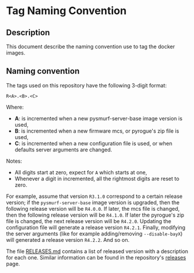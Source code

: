 # Tag Naming Convention

## Description

This document describe the naming convention use to tag the docker images.

## Naming convention

The tags used on this repository have the following 3-digit format:

```
R<A>.<B>.<C>
```

Where:
- **A**: is incremented when a new pysmurf-server-base image version is used,
- **B**: is incremented when a new firmware mcs, or pyrogue's zip file is used,
- **C**: is incremented when a new configuration file is used, or when defaults server arguments are changed.

Notes:
- All digits start at zero, expect for `A` which starts at one,
- Whenever a digit in incremented, all the rightmost digits are reset to zero.

For example, assume that version `R3.1.0` correspond to a certain release version; if the `pysmurf-server-base` image version is upgraded, then the following release version will be `R4.0.0`. If later, the mcs file is changed, then the following release version will be `R4.1.0`. If later the pyrogue's zip file is changed, the next release version will be `R4.2.0`. Updating the configuration file will generate a release version `R4.2.1`. Finally, modifying the server arguments (like for example adding/removing `--disable-bayX`) will generated a release version `R4.2.2`. And so on.

The file [RELEASES.md](RELEASES.md) contains a list of released version with a description for each one. Similar information can be found in the repository's [releases](https://github.com/slaclab/pysmurf-stable-docker/releases) page.
